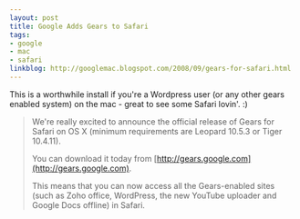 ```yaml
---
layout: post
title: Google Adds Gears to Safari
tags:
- google
- mac
- safari
linkblog: http://googlemac.blogspot.com/2008/09/gears-for-safari.html
---
```


This is a worthwhile install if you're a Wordpress user (or any other gears enabled system) on the mac -
great to see some Safari lovin'. :)

> We're really excited to announce the official release of Gears for Safari on OS X (minimum requirements
> are Leopard 10.5.3 or Tiger 10.4.11).
>
> You can download it today from [http://gears.google.com](http://gears.google.com).
>
> This means that you can now access all the Gears-enabled sites (such as Zoho office, WordPress, the new
> YouTube uploader and Google Docs offline) in Safari.
